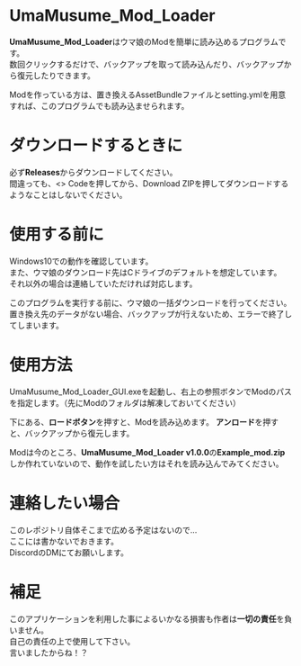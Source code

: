 # UmaMusume_Mod_Loader
**UmaMusume_Mod_Loader**はウマ娘のModを簡単に読み込めるプログラムです。  
数回クリックするだけで、バックアップを取って読み込んだり、バックアップから復元したりできます。

Modを作っている方は、置き換えるAssetBundleファイルとsetting.ymlを用意すれば、このプログラムでも読み込ませられます。

# ダウンロードするときに
必ず**Releases**からダウンロードしてください。  
間違っても、<> Codeを押してから、Download ZIPを押してダウンロードするようなことはしないでください。

# 使用する前に
Windows10での動作を確認しています。  
また、ウマ娘のダウンロード先はCドライブのデフォルトを想定しています。  
それ以外の場合は連絡していただければ対応します。

このプログラムを実行する前に、ウマ娘の一括ダウンロードを行ってください。  
置き換え先のデータがない場合、バックアップが行えないため、エラーで終了してしまいます。
# 使用方法
UmaMusume_Mod_Loader_GUI.exeを起動し、右上の参照ボタンでModのパスを指定します。（先にModのフォルダは解凍しておいてください）

下にある、**ロードボタン**を押すと、Modを読み込めます。
**アンロード**を押すと、バックアップから復元します。

Modは今のところ、**UmaMusume_Mod_Loader v1.0.0**の**Example_mod.zip**しか作れていないので、動作を試したい方はそれを読み込んでみてください。
# 連絡したい場合
このレポジトリ自体そこまで広める予定はないので...  
ここには書かないでおきます。  
DiscordのDMにてお願いします。
# 補足
このアプリケーションを利用した事によるいかなる損害も作者は**一切の責任**を負いません。  
自己の責任の上で使用して下さい。  
言いましたからね！？